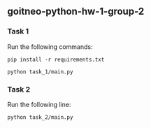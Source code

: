 ## goitneo-python-hw-1-group-2

### Task 1
Run the following commands:

`pip install -r requirements.txt`

`python task_1/main.py`

### Task 2
Run the following line:

`python task_2/main.py`
